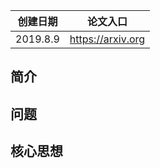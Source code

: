 | 创建日期 |     论文入口      |
| :------: | :---------------: |
| 2019.8.9 | https://arxiv.org |

## 简介



## 问题



## 核心思想

